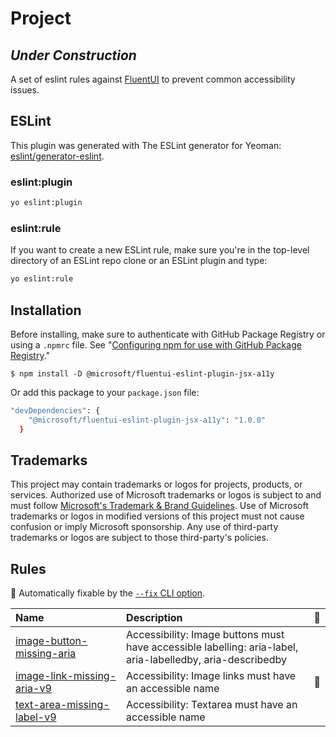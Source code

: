 # Project

## ***Under Construction***

A set of eslint rules against [FluentUI](https://fluentsite.z22.web.core.windows.net/0.64.0) to prevent common accessibility issues.

## ESLint

This plugin was generated with The ESLint generator for Yeoman: [eslint/generator-eslint](https://github.com/eslint/generator-eslint).

### eslint:plugin

```sh
yo eslint:plugin
```

### eslint:rule

If you want to create a new ESLint rule, make sure you're in the top-level directory of an ESLint repo clone or an ESLint plugin and type:

```sh
yo eslint:rule
```

## Installation

Before installing, make sure to authenticate with GitHub Package Registry or using a `.npmrc` file. See "[Configuring npm for use with GitHub Package Registry](https://help.github.com/en/articles/configuring-npm-for-use-with-github-package-registry#authenticating-to-github-package-registry)."

`$ npm install -D @microsoft/fluentui-eslint-plugin-jsx-a11y`

Or add this package to your `package.json` file:

```sh
"devDependencies": {
    "@microsoft/fluentui-eslint-plugin-jsx-a11y": "1.0.0"
  }
```

## Trademarks

This project may contain trademarks or logos for projects, products, or services. Authorized use of Microsoft
trademarks or logos is subject to and must follow
[Microsoft's Trademark & Brand Guidelines](https://www.microsoft.com/en-us/legal/intellectualproperty/trademarks/usage/general).
Use of Microsoft trademarks or logos in modified versions of this project must not cause confusion or imply Microsoft sponsorship.
Any use of third-party trademarks or logos are subject to those third-party's policies.

## Rules
<!-- begin auto-generated rules list -->

🔧 Automatically fixable by the [`--fix` CLI option](https://eslint.org/docs/user-guide/command-line-interface#--fix).

| Name                                                                   | Description                                                                                                | 🔧 |
| :--------------------------------------------------------------------- | :--------------------------------------------------------------------------------------------------------- | :- |
| [image-button-missing-aria](docs/rules/image-button-missing-aria.md)   | Accessibility: Image buttons must have accessible labelling: aria-label, aria-labelledby, aria-describedby |    |
| [image-link-missing-aria-v9](docs/rules/image-link-missing-aria-v9.md) | Accessibility: Image links must have an accessible name                                                    | 🔧 |
| [text-area-missing-label-v9](docs/rules/text-area-missing-label-v9.md) | Accessibility: Textarea must have an accessible name                                                       |    |

<!-- end auto-generated rules list -->